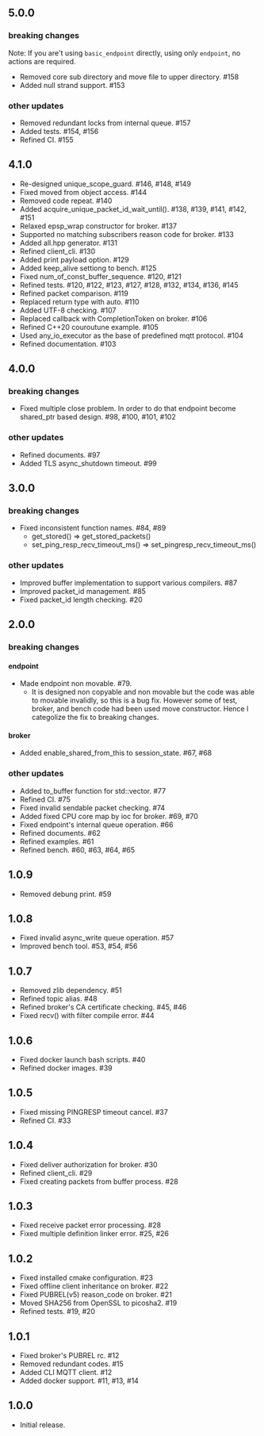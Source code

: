 ## 5.0.0
### breaking changes

Note: If you are't using `basic_endpoint` directly, using only `endpoint`, no actions are required.

- Removed core sub directory and move file to upper directory. #158
- Added null strand support. #153

### other updates
- Removed redundant locks from internal queue. #157
- Added tests. #154, #156
- Refined CI. #155

## 4.1.0
- Re-designed unique_scope_guard. #146, #148, #149
- Fixed moved from object access. #144
- Removed code repeat. #140
- Added acquire_unique_packet_id_wait_until(). #138, #139, #141, #142, #151
- Relaxed epsp_wrap constructor for broker. #137
- Supported no matching subscribers reason code for broker. #133
- Added all.hpp generator. #131
- Refined client_cli. #130
- Added print payload option. #129
- Added keep_alive settiong to bench. #125
- Fixed num_of_const_buffer_sequence. #120, #121
- Refined tests. #120, #122, #123, #127, #128, #132, #134, #136, #145
- Refined packet comparison. #119
- Replaced return type with auto. #110
- Added UTF-8 checking. #107
- Replaced callback with CompletionToken on broker. #106
- Refined C++20 couroutune example. #105
- Used any_io_executor as the base of predefined mqtt protocol. #104
- Refined documentation. #103


## 4.0.0
### breaking changes
- Fixed multiple close problem. In order to do that endpoint become shared_ptr based design. #98, #100, #101, #102
### other updates
- Refined documents. #97
- Added TLS async_shutdown timeout. #99

## 3.0.0
### breaking changes
- Fixed inconsistent function names. #84, #89
  - get_stored() => get_stored_packets()
  - set_ping_resp_recv_timeout_ms() => set_pingresp_recv_timeout_ms()
### other updates
- Improved buffer implementation to support various compilers. #87
- Improved packet_id management. #85
- Fixed packet_id length checking. #20

## 2.0.0
### breaking changes
#### endpoint
- Made endpoint non movable. #79.
  - It is designed non copyable and non movable but the code was able to movable invalidly,
    so this is a bug fix. However some of test, broker, and bench code had been used move constructor.
    Hence I categolize the fix to breaking changes.
#### broker
- Added enable_shared_from_this to session_state. #67, #68
### other updates
- Added to_buffer function for std::vector<buffer>. #77
- Refined CI. #75
- Fixed invalid sendable packet checking. #74
- Added fixed CPU core map by ioc for broker. #69, #70
- Fixed endpoint's internal queue operation. #66
- Refined documents. #62
- Refined examples. #61
- Refined bench. #60, #63, #64, #65

## 1.0.9
- Removed debung print. #59

## 1.0.8
- Fixed invalid async_write queue operation. #57
- Improved bench tool. #53, #54, #56

## 1.0.7
- Removed zlib dependency. #51
- Refined topic alias. #48
- Refined broker's CA certificate checking. #45, #46
- Fixed recv() with filter compile error. #44

## 1.0.6
- Fixed docker launch bash scripts. #40
- Refined docker images. #39

## 1.0.5
- Fixed missing PINGRESP timeout cancel. #37
- Refined CI. #33

## 1.0.4
- Fixed deliver authorization for broker. #30
- Refined client_cli. #29
- Fixed creating packets from buffer process. #28

## 1.0.3
- Fixed receive packet error processing.  #28
- Fixed multiple definition linker error. #25, #26

## 1.0.2
- Fixed installed cmake configuration. #23
- Fixed offline client inheritance on broker. #22
- Fixed PUBREL(v5) reason_code on broker. #21
- Moved SHA256 from OpenSSL to picosha2. #19
- Refined tests. #19, #20

## 1.0.1
- Fixed broker's PUBREL rc. #12
- Removed redundant codes. #15
- Added CLI MQTT client. #12
- Added docker support. #11, #13, #14

## 1.0.0
- Initial release.
